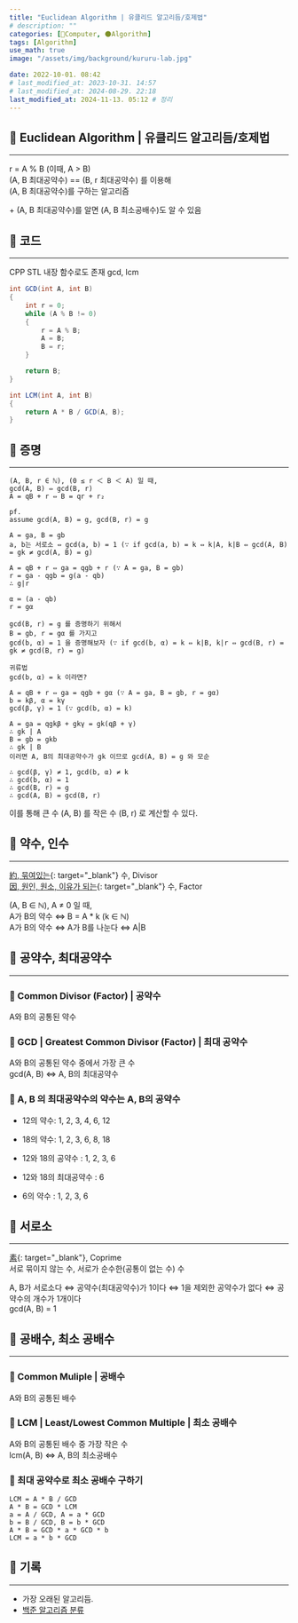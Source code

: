 ```yaml
---
title: "Euclidean Algorithm | 유클리드 알고리듬/호제법"
# description: ""
categories: [💫Computer, 🌑Algorithm]
tags: [Algorithm]
use_math: true
image: "/assets/img/background/kururu-lab.jpg"

date: 2022-10-01. 08:42
# last_modified_at: 2023-10-31. 14:57
# last_modified_at: 2024-08-29. 22:18
last_modified_at: 2024-11-13. 05:12 # 정리
---
```


## 💫 Euclidean Algorithm | 유클리드 알고리듬/호제법

---

r = A % B (이때, A > B)  
(A, B 최대공약수) == (B, r 최대공약수) 를 이용해  
(A, B 최대공약수)를 구하는 알고리즘  

\+ (A, B 최대공약수)를 알면 (A, B 최소공배수)도 알 수 있음  

## 💫 코드

---

CPP STL 내장 함수로도 존재 gcd, lcm  

```cs
int GCD(int A, int B)
{
	int r = 0;
	while (A % B != 0)
	{
		r = A % B;
		A = B;
		B = r;
	}

	return B;
}

int LCM(int A, int B)
{
	return A * B / GCD(A, B);
}
```

## 💫 증명

---

```plaintext
(A, B, r ∈ ℕ), (0 ≤ r ＜ B ＜ A) 일 때,  
gcd(A, B) ⇔ gcd(B, r)  
A = qB + r ⇔ B = qr + r₂  

pf.  
assume gcd(A, B) = g, gcd(B, r) = g  
  
A = ga, B = gb  
a, b는 서로소 ⇔ gcd(a, b) = 1 (∵ if gcd(a, b) = k ⇔ k|A, k|B ⇔ gcd(A, B) = gk ≠ gcd(A, B) = g)  

A = qB + r ⇔ ga = qgb + r (∵ A = ga, B = gb)  
r = ga - qgb = g(a - qb)  
∴ g|r  

α ≔ (a - qb)  
r = gα  

gcd(B, r) = g 를 증명하기 위해서  
B = gb, r = gα 를 가지고  
gcd(b, α) = 1 을 증명해보자 (∵ if gcd(b, α) = k ⇔ k|B, k|r ⇔ gcd(B, r) = gk ≠ gcd(B, r) = g)  

귀류법  
gcd(b, α) = k 이라면?  

A = qB + r ⇔ ga = qgb + gα (∵ A = ga, B = gb, r = gα)  
b = kβ, α = kγ  
gcd(β, γ) = 1 (∵ gcd(b, α) = k)  

A = ga = qgkβ + gkγ = gk(qβ + γ)  
∴ gk | A  
B = gb = gkb  
∴ gk | B  
이러면 A, B의 최대공약수가 gk 이므로 gcd(A, B) = g 와 모순

∴ gcd(β, γ) ≠ 1, gcd(b, α) ≠ k  
∴ gcd(b, α) = 1  
∴ gcd(B, r) = g  
∴ gcd(A, B) = gcd(B, r)  
```

이를 통해 큰 수 (A, B) 를 작은 수 (B, r) 로 계산할 수 있다.  

## 💫 약수, 인수

---

[約, 묶여있는](https://hanja.dict.naver.com/#/entry/ccko/ecc0d50d850b485a8361cb39d3995490){: target="_blank"} 수, Divisor  
[因, 원인, 원소, 이유가 되는](https://hanja.dict.naver.com/#/entry/ccko/cec202238f684acf86d21bf343b79aa8){: target="_blank"} 수, Factor  

(A, B ∈ ℕ), A ≠ 0 일 때,  
A가 B의 약수 ⇔ B = A * k (k ∈ ℕ)  
A가 B의 약수 ⇔ A가 B를 나눈다 ⇔ A|B  

## 💫 공약수, 최대공약수

---

### 🫧 Common Divisor (Factor) | 공약수

A와 B의 공통된 약수  

### 🫧 GCD | Greatest Common Divisor (Factor) | 최대 공약수

A와 B의 공통된 약수 중에서 가장 큰 수  
gcd(A, B) ⇔ A, B의 최대공약수  

### 🫧 A, B 의 최대공약수의 약수는 A, B의 공약수

- 12의 약수: 1, 2, 3, 4, 6, 12
- 18의 약수: 1, 2, 3, 6, 8, 18

- 12와 18의 공약수 : 1, 2, 3, 6
- 12와 18의 최대공약수 : 6
- 6의 약수 : 1, 2, 3, 6

## 💫 서로소

---

[素](https://hanja.dict.naver.com/#/entry/ccko/d16e6665e5f943be80491da2e2d0f3d4){: target="_blank"}, Coprime  
서로 묶이지 않는 수, 서로가 순수한(공통이 없는 수) 수  

A, B가 서로소다 ⇔ 공약수(최대공약수)가 1이다 ⇔ 1을 제외한 공약수가 없다 ⇔ 공약수의 개수가 1개이다  
gcd(A, B) = 1  

## 💫 공배수, 최소 공배수

---

### 🫧 Common Muliple | 공배수

A와 B의 공통된 배수  

### 🫧 LCM | Least/Lowest Common Multiple | 최소 공배수

A와 B의 공통된 배수 중 가장 작은 수  
lcm(A, B) ⇔ A, B의 최소공배수  

### 🫧 최대 공약수로 최소 공배수 구하기

```plaintext
LCM = A * B / GCD
A * B = GCD * LCM
a = A / GCD, A = a * GCD
b = B / GCD, B = b * GCD
A * B = GCD * a * GCD * b
LCM = a * b * GCD
```

## 💫 기록

---

- 가장 오래된 알고리듬.
- [백준 알고리즘 분류](https://www.acmicpc.net/problemset?sort=ac_desc&algo=26)
